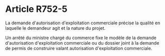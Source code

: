 # Article R752-5

La demande d'autorisation d'exploitation commerciale précise la qualité en laquelle le demandeur agit et la nature du projet.

Un arrêté du ministre chargé du commerce fixe le modèle de la demande d'autorisation d'exploitation commerciale ou du dossier joint à la demande de permis de construire valant autorisation d'exploitation commerciale.
